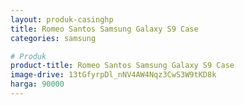 ```yaml
---
layout: produk-casinghp
title: Romeo Santos Samsung Galaxy S9 Case
categories: samsung

# Produk
product-title: Romeo Santos Samsung Galaxy S9 Case
image-drive: 13tGfyrpDl_nNV4AW4Nqz3CwS3W9tKD8k
harga: 90000
---
```

